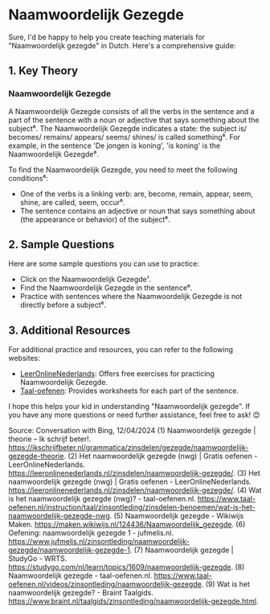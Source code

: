 # Naamwoordelijk Gezegde

Sure, I'd be happy to help you create teaching materials for "Naamwoordelijk gezegde" in Dutch. Here's a comprehensive guide:

## 1. Key Theory

### Naamwoordelijk Gezegde
A Naamwoordelijk Gezegde consists of all the verbs in the sentence and a part of the sentence with a noun or adjective that says something about the subject⁶. The Naamwoordelijk Gezegde indicates a state: the subject is/ becomes/ remains/ appears/ seems/ shines/ is called something⁶. For example, in the sentence 'De jongen is koning', 'is koning' is the Naamwoordelijk Gezegde⁶.

To find the Naamwoordelijk Gezegde, you need to meet the following conditions⁶:
- One of the verbs is a linking verb: are, become, remain, appear, seem, shine, are called, seem, occur⁶.
- The sentence contains an adjective or noun that says something about (the appearance or behavior) of the subject⁶.

## 2. Sample Questions

Here are some sample questions you can use to practice:

- Click on the Naamwoordelijk Gezegde¹.
- Find the Naamwoordelijk Gezegde in the sentence⁶.
- Practice with sentences where the Naamwoordelijk Gezegde is not directly before a subject⁶.

## 3. Additional Resources
For additional practice and resources, you can refer to the following websites:
- [LeerOnlineNederlands](^1^): Offers free exercises for practicing Naamwoordelijk Gezegde.
- [Taal-oefenen](^2^): Provides worksheets for each part of the sentence.

I hope this helps your kid in understanding "Naamwoordelijk gezegde". If you have any more questions or need further assistance, feel free to ask! 😊

Source: Conversation with Bing, 12/04/2024
(1) Naamwoordelijk gezegde | theorie – Ik schrijf beter!. https://ikschrijfbeter.nl/grammatica/zinsdelen/gezegde/naamwoordelijk-gezegde-theorie.
(2) Het naamwoordelijk gezegde (nwg) | Gratis oefenen - LeerOnlineNederlands. https://leeronlinenederlands.nl/zinsdelen/naamwoordelijk-gezegde/.
(3) Het naamwoordelijk gezegde (nwg) | Gratis oefenen - LeerOnlineNederlands. https://leeronlinenederlands.nl/zinsdelen/naamwoordelijk-gezegde/.
(4) Wat is het naamwoordelijk gezegde (nwg)? - taal-oefenen.nl. https://www.taal-oefenen.nl/instruction/taal/zinsontleding/zinsdelen-benoemen/wat-is-het-naamwoordelijk-gezegde-nwg.
(5) Naamwoordelijk gezegde - Wikiwijs Maken. https://maken.wikiwijs.nl/124436/Naamwoordelijk_gezegde.
(6) Oefening: naamwoordelijk gezegde 1 - jufmelis.nl. https://www.jufmelis.nl/zinsontleding/naamwoordelijk-gezegde/naamwoordelijk-gezegde-1.
(7) Naamwoordelijk gezegde | StudyGo - WRTS. https://studygo.com/nl/learn/topics/1609/naamwoordelijk-gezegde.
(8) Naamwoordelijk gezegde - taal-oefenen.nl. https://www.taal-oefenen.nl/videos/zinsontleding/naamwoordelijk-gezegde.
(9) Wat is het naamwoordelijk gezegde? - Braint Taalgids. https://www.braint.nl/taalgids/zinsontleding/naamwoordelijk-gezegde.html.
